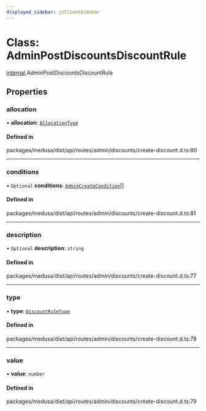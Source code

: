 ```yaml
---
displayed_sidebar: jsClientSidebar
---
```


# Class: AdminPostDiscountsDiscountRule

[internal](../modules/internal.md).AdminPostDiscountsDiscountRule

## Properties

### allocation

• **allocation**: [`AllocationType`](../enums/internal.AllocationType.md)

#### Defined in

packages/medusa/dist/api/routes/admin/discounts/create-discount.d.ts:80

___

### conditions

• `Optional` **conditions**: [`AdminCreateCondition`](internal.AdminCreateCondition.md)[]

#### Defined in

packages/medusa/dist/api/routes/admin/discounts/create-discount.d.ts:81

___

### description

• `Optional` **description**: `string`

#### Defined in

packages/medusa/dist/api/routes/admin/discounts/create-discount.d.ts:77

___

### type

• **type**: [`DiscountRuleType`](../enums/internal.DiscountRuleType.md)

#### Defined in

packages/medusa/dist/api/routes/admin/discounts/create-discount.d.ts:78

___

### value

• **value**: `number`

#### Defined in

packages/medusa/dist/api/routes/admin/discounts/create-discount.d.ts:79
